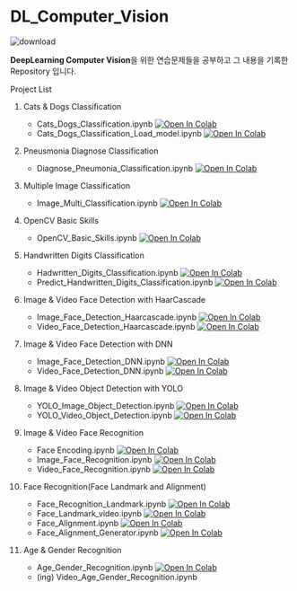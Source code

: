 # DL_Computer_Vision
![download](https://user-images.githubusercontent.com/69300448/206943787-a1182568-b665-4cc6-bf76-0b3d62b28371.jpg)

**DeepLearning Computer Vision**을 위한 연습문제들을 공부하고 그 내용을 기록한 Repository 입니다.

Project List
  1. Cats & Dogs Classification
      * Cats_Dogs_Classification.ipynb
      <a href="https://colab.research.google.com/github/Byeon-MJ/Computer_Vision_Project/blob/main/Cats_Dogs_Classification.ipynb"><img data-canonical-src="https://colab.research.google.com/assets/colab-badge.svg" alt="Open In Colab" src="https://camo.githubusercontent.com/84f0493939e0c4de4e6dbe113251b4bfb5353e57134ffd9fcab6b8714514d4d1/68747470733a2f2f636f6c61622e72657365617263682e676f6f676c652e636f6d2f6173736574732f636f6c61622d62616467652e737667"></a>
      * Cats_Dogs_Classification_Load_model.ipynb
      <a href="https://colab.research.google.com/github/Byeon-MJ/Computer_Vision_Project/blob/main/Cats_Dogs_Classification_Load_model.ipynb"><img data-canonical-src="https://colab.research.google.com/assets/colab-badge.svg" alt="Open In Colab" src="https://camo.githubusercontent.com/84f0493939e0c4de4e6dbe113251b4bfb5353e57134ffd9fcab6b8714514d4d1/68747470733a2f2f636f6c61622e72657365617263682e676f6f676c652e636f6d2f6173736574732f636f6c61622d62616467652e737667"></a>

  2. Pneusmonia Diagnose Classification
      * Diagnose_Pneumonia_Classification.ipynb
      <a href="https://colab.research.google.com/github/Byeon-MJ/Computer_Vision_Project/blob/main/Diagnose_Pneumonia_Classification.ipynb"><img data-canonical-src="https://colab.research.google.com/assets/colab-badge.svg" alt="Open In Colab" src="https://camo.githubusercontent.com/84f0493939e0c4de4e6dbe113251b4bfb5353e57134ffd9fcab6b8714514d4d1/68747470733a2f2f636f6c61622e72657365617263682e676f6f676c652e636f6d2f6173736574732f636f6c61622d62616467652e737667"></a>

  3. Multiple Image Classification
      * Image_Multi_Classification.ipynb
      <a href="https://colab.research.google.com/github/Byeon-MJ/Computer_Vision_Project/blob/main/Image_Multi_Classification.ipynb"><img data-canonical-src="https://colab.research.google.com/assets/colab-badge.svg" alt="Open In Colab" src="https://camo.githubusercontent.com/84f0493939e0c4de4e6dbe113251b4bfb5353e57134ffd9fcab6b8714514d4d1/68747470733a2f2f636f6c61622e72657365617263682e676f6f676c652e636f6d2f6173736574732f636f6c61622d62616467652e737667"></a>

  4. OpenCV Basic Skills
      * OpenCV_Basic_Skills.ipynb
      <a href="https://colab.research.google.com/github/Byeon-MJ/Computer_Vision_Project/blob/main/OpenCV_Basic_Skills.ipynb"><img data-canonical-src="https://colab.research.google.com/assets/colab-badge.svg" alt="Open In Colab" src="https://camo.githubusercontent.com/84f0493939e0c4de4e6dbe113251b4bfb5353e57134ffd9fcab6b8714514d4d1/68747470733a2f2f636f6c61622e72657365617263682e676f6f676c652e636f6d2f6173736574732f636f6c61622d62616467652e737667"></a>

  5. Handwritten Digits Classification
      * Hadwritten_Digits_Classification.ipynb
      <a href="https://colab.research.google.com/github/Byeon-MJ/Computer_Vision_Project/blob/main/Hadwritten_Digits_Classification.ipynb"><img data-canonical-src="https://colab.research.google.com/assets/colab-badge.svg" alt="Open In Colab" src="https://camo.githubusercontent.com/84f0493939e0c4de4e6dbe113251b4bfb5353e57134ffd9fcab6b8714514d4d1/68747470733a2f2f636f6c61622e72657365617263682e676f6f676c652e636f6d2f6173736574732f636f6c61622d62616467652e737667"></a>
      * Predict_Handwritten_Digits_Classification.ipynb
      <a href="https://colab.research.google.com/github/Byeon-MJ/Computer_Vision_Project/blob/main/Predict_Handwritten_Digits_Classification.ipynb"><img data-canonical-src="https://colab.research.google.com/assets/colab-badge.svg" alt="Open In Colab" src="https://camo.githubusercontent.com/84f0493939e0c4de4e6dbe113251b4bfb5353e57134ffd9fcab6b8714514d4d1/68747470733a2f2f636f6c61622e72657365617263682e676f6f676c652e636f6d2f6173736574732f636f6c61622d62616467652e737667"></a>

  6. Image & Video Face Detection with HaarCascade
      * Image_Face_Detection_Haarcascade.ipynb
      <a href="https://colab.research.google.com/github/Byeon-MJ/Computer_Vision_Project/blob/main/Image_Face_Detection_Haarcascade.ipynb"><img data-canonical-src="https://colab.research.google.com/assets/colab-badge.svg" alt="Open In Colab" src="https://camo.githubusercontent.com/84f0493939e0c4de4e6dbe113251b4bfb5353e57134ffd9fcab6b8714514d4d1/68747470733a2f2f636f6c61622e72657365617263682e676f6f676c652e636f6d2f6173736574732f636f6c61622d62616467652e737667"></a>
      * Video_Face_Detection_Haarcascade.ipynb
      <a href="https://colab.research.google.com/github/Byeon-MJ/Computer_Vision_Project/blob/main/Video_Face_Detection_Haarcascade.ipynb"><img data-canonical-src="https://colab.research.google.com/assets/colab-badge.svg" alt="Open In Colab" src="https://camo.githubusercontent.com/84f0493939e0c4de4e6dbe113251b4bfb5353e57134ffd9fcab6b8714514d4d1/68747470733a2f2f636f6c61622e72657365617263682e676f6f676c652e636f6d2f6173736574732f636f6c61622d62616467652e737667"></a>

  7. Image & Video Face Detection with DNN
      * Image_Face_Detection_DNN.ipynb
      <a href="https://colab.research.google.com/github/Byeon-MJ/Computer_Vision_Project/blob/main/Image_Face_Detection_DNN.ipynb"><img data-canonical-src="https://colab.research.google.com/assets/colab-badge.svg" alt="Open In Colab" src="https://camo.githubusercontent.com/84f0493939e0c4de4e6dbe113251b4bfb5353e57134ffd9fcab6b8714514d4d1/68747470733a2f2f636f6c61622e72657365617263682e676f6f676c652e636f6d2f6173736574732f636f6c61622d62616467652e737667"></a>
      * Video_Face_Detection_DNN.ipynb
      <a href="https://colab.research.google.com/github/Byeon-MJ/Computer_Vision_Project/blob/main/Video_Face_Detection_DNN.ipynb"><img data-canonical-src="https://colab.research.google.com/assets/colab-badge.svg" alt="Open In Colab" src="https://camo.githubusercontent.com/84f0493939e0c4de4e6dbe113251b4bfb5353e57134ffd9fcab6b8714514d4d1/68747470733a2f2f636f6c61622e72657365617263682e676f6f676c652e636f6d2f6173736574732f636f6c61622d62616467652e737667"></a>

  8. Image & Video Object Detection with YOLO
      * YOLO_Image_Object_Detection.ipynb
      <a href="https://colab.research.google.com/github/Byeon-MJ/Computer_Vision_Project/blob/main/YOLO_Image_Object_Detection.ipynb"><img data-canonical-src="https://colab.research.google.com/assets/colab-badge.svg" alt="Open In Colab" src="https://camo.githubusercontent.com/84f0493939e0c4de4e6dbe113251b4bfb5353e57134ffd9fcab6b8714514d4d1/68747470733a2f2f636f6c61622e72657365617263682e676f6f676c652e636f6d2f6173736574732f636f6c61622d62616467652e737667"></a>
      * YOLO_Video_Object_Detection.ipynb
      <a href="https://colab.research.google.com/github/Byeon-MJ/Computer_Vision_Project/blob/main/YOLO_Video_Object_Detection.ipynb"><img data-canonical-src="https://colab.research.google.com/assets/colab-badge.svg" alt="Open In Colab" src="https://camo.githubusercontent.com/84f0493939e0c4de4e6dbe113251b4bfb5353e57134ffd9fcab6b8714514d4d1/68747470733a2f2f636f6c61622e72657365617263682e676f6f676c652e636f6d2f6173736574732f636f6c61622d62616467652e737667"></a>

  9. Image & Video Face Recognition
      * Face Encoding.ipynb
      <a href="https://colab.research.google.com/github/Byeon-MJ/Computer_Vision_Project/blob/main/Face_Encoding.ipynb"><img data-canonical-src="https://colab.research.google.com/assets/colab-badge.svg" alt="Open In Colab" src="https://camo.githubusercontent.com/84f0493939e0c4de4e6dbe113251b4bfb5353e57134ffd9fcab6b8714514d4d1/68747470733a2f2f636f6c61622e72657365617263682e676f6f676c652e636f6d2f6173736574732f636f6c61622d62616467652e737667"></a>
      * Image_Face_Recognition.ipynb
      <a href="https://colab.research.google.com/github/Byeon-MJ/Computer_Vision_Project/blob/main/Image_Face_Recognition.ipynb"><img data-canonical-src="https://colab.research.google.com/assets/colab-badge.svg" alt="Open In Colab" src="https://camo.githubusercontent.com/84f0493939e0c4de4e6dbe113251b4bfb5353e57134ffd9fcab6b8714514d4d1/68747470733a2f2f636f6c61622e72657365617263682e676f6f676c652e636f6d2f6173736574732f636f6c61622d62616467652e737667"></a>
      * Video_Face_Recognition.ipynb
      <a href="https://colab.research.google.com/github/Byeon-MJ/Computer_Vision_Project/blob/main/Video_Face_Recognition.ipynb"><img data-canonical-src="https://colab.research.google.com/assets/colab-badge.svg" alt="Open In Colab" src="https://camo.githubusercontent.com/84f0493939e0c4de4e6dbe113251b4bfb5353e57134ffd9fcab6b8714514d4d1/68747470733a2f2f636f6c61622e72657365617263682e676f6f676c652e636f6d2f6173736574732f636f6c61622d62616467652e737667"></a>

  10. Face Recognition(Face Landmark and Alignment)
      * Face_Recognition_Landmark.ipynb
      <a href="https://colab.research.google.com/github/Byeon-MJ/Computer_Vision_Project/blob/main/Face_Recognition_Landmark.ipynb"><img data-canonical-src="https://colab.research.google.com/assets/colab-badge.svg" alt="Open In Colab" src="https://camo.githubusercontent.com/84f0493939e0c4de4e6dbe113251b4bfb5353e57134ffd9fcab6b8714514d4d1/68747470733a2f2f636f6c61622e72657365617263682e676f6f676c652e636f6d2f6173736574732f636f6c61622d62616467652e737667"></a>
      * Face_Landmark_video.ipynb
      <a href="https://colab.research.google.com/github/Byeon-MJ/Computer_Vision_Project/blob/main/Face_Landmark_Video.ipynb"><img data-canonical-src="https://colab.research.google.com/assets/colab-badge.svg" alt="Open In Colab" src="https://camo.githubusercontent.com/84f0493939e0c4de4e6dbe113251b4bfb5353e57134ffd9fcab6b8714514d4d1/68747470733a2f2f636f6c61622e72657365617263682e676f6f676c652e636f6d2f6173736574732f636f6c61622d62616467652e737667"></a>
      * Face_Alignment.ipynb
      <a href="https://colab.research.google.com/github/Byeon-MJ/Computer_Vision_Project/blob/main/Face_Alignment.ipynb"><img data-canonical-src="https://colab.research.google.com/assets/colab-badge.svg" alt="Open In Colab" src="https://camo.githubusercontent.com/84f0493939e0c4de4e6dbe113251b4bfb5353e57134ffd9fcab6b8714514d4d1/68747470733a2f2f636f6c61622e72657365617263682e676f6f676c652e636f6d2f6173736574732f636f6c61622d62616467652e737667"></a>
      * Face_Alignment_Generator.ipynb
      <a href="https://colab.research.google.com/github/Byeon-MJ/DL_Computer_Vision/blob/main/Face_Alignment_Generator.ipynb"><img data-canonical-src="https://colab.research.google.com/assets/colab-badge.svg" alt="Open In Colab" src="https://camo.githubusercontent.com/84f0493939e0c4de4e6dbe113251b4bfb5353e57134ffd9fcab6b8714514d4d1/68747470733a2f2f636f6c61622e72657365617263682e676f6f676c652e636f6d2f6173736574732f636f6c61622d62616467652e737667"></a>

  11. Age & Gender Recognition
      * Age_Gender_Recognition.ipynb
      <a href="https://colab.research.google.com/github/Byeon-MJ/DL_Computer_Vision/blob/main/Age_Gender_Recognition.ipynb"><img data-canonical-src="https://colab.research.google.com/assets/colab-badge.svg" alt="Open In Colab" src="https://camo.githubusercontent.com/84f0493939e0c4de4e6dbe113251b4bfb5353e57134ffd9fcab6b8714514d4d1/68747470733a2f2f636f6c61622e72657365617263682e676f6f676c652e636f6d2f6173736574732f636f6c61622d62616467652e737667"></a>
      * (ing) Video_Age_Gender_Recognition.ipynb

